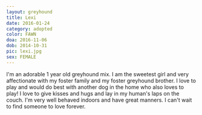 ```yaml
---
layout: greyhound
title: Lexi
date: 2016-01-24
category: adopted
color: FAWN
doa: 2016-11-06
dob: 2014-10-31
pic: lexi.jpg
sex: FEMALE
---
```


I'm an adorable 1 year old greyhound mix. I am the sweetest girl and very affectionate with my foster family and my foster greyhound brother. I love to play and would do best with another dog in the home who also loves to play! I love to give kisses and hugs and lay in my human's laps on the couch. I'm very well behaved indoors and have great manners. I can't wait to find someone to love forever. 
